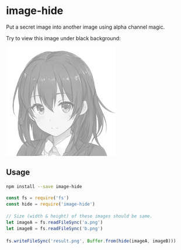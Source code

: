 # image-hide

Put a secret image into another image using alpha channel magic.

Try to view this image under black background:

![](example.png)

## Usage

```bash
npm install --save image-hide
```

```javascript
const fs = require('fs')
const hide = require('image-hide')

// Size (width & height) of these images should be same.
let imageA = fs.readFileSync('a.png')
let imageB = fs.readFileSync('b.png')

fs.writeFileSync('result.png', Buffer.from(hide(imageA, imageB)))
```